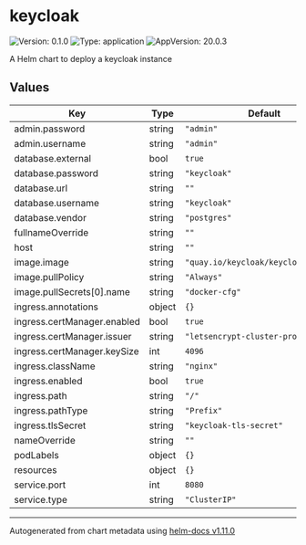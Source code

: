 # keycloak

![Version: 0.1.0](https://img.shields.io/badge/Version-0.1.0-informational?style=flat-square) ![Type: application](https://img.shields.io/badge/Type-application-informational?style=flat-square) ![AppVersion: 20.0.3](https://img.shields.io/badge/AppVersion-20.0.3-informational?style=flat-square)

A Helm chart to deploy a keycloak instance

## Values

| Key | Type | Default | Description |
|-----|------|---------|-------------|
| admin.password | string | `"admin"` |  |
| admin.username | string | `"admin"` |  |
| database.external | bool | `true` |  |
| database.password | string | `"keycloak"` |  |
| database.url | string | `""` |  |
| database.username | string | `"keycloak"` |  |
| database.vendor | string | `"postgres"` |  |
| fullnameOverride | string | `""` |  |
| host | string | `""` |  |
| image.image | string | `"quay.io/keycloak/keycloak:20.0.3"` |  |
| image.pullPolicy | string | `"Always"` |  |
| image.pullSecrets[0].name | string | `"docker-cfg"` |  |
| ingress.annotations | object | `{}` |  |
| ingress.certManager.enabled | bool | `true` |  |
| ingress.certManager.issuer | string | `"letsencrypt-cluster-prod"` |  |
| ingress.certManager.keySize | int | `4096` |  |
| ingress.className | string | `"nginx"` |  |
| ingress.enabled | bool | `true` |  |
| ingress.path | string | `"/"` |  |
| ingress.pathType | string | `"Prefix"` |  |
| ingress.tlsSecret | string | `"keycloak-tls-secret"` |  |
| nameOverride | string | `""` |  |
| podLabels | object | `{}` |  |
| resources | object | `{}` |  |
| service.port | int | `8080` |  |
| service.type | string | `"ClusterIP"` |  |

----------------------------------------------
Autogenerated from chart metadata using [helm-docs v1.11.0](https://github.com/norwoodj/helm-docs/releases/v1.11.0)
